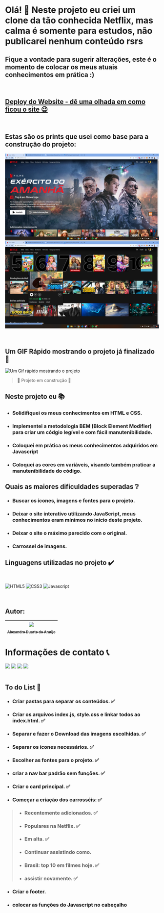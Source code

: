 # Olá! :raising_hand: Neste projeto eu criei um clone da tão conhecida Netflix, mas calma é somente para estudos, não publicarei nenhum conteúdo rsrs

## Fique a vontade para sugerir alterações, este é o momento de colocar os meus atuais conhecimentos em prática :)
<br>

## [Deploy do Website - dê uma olhada em como ficou o site :wink: ](https://alexandreduara.github.io/netflix-clone/)
<br>

## Estas são os prints que usei como base para a construção do projeto:
![Este é um preview de como o projeto deverá ficar](./assets/img/design-esperado/print%201.png)
![Este é um preview de como o projeto deverá ficar](./assets/img/design-esperado/print%205.png)

<br>

## Um GIF Rápido mostrando o projeto já finalizado :space_invader:
![Um Gif rápido mostrando o projeto](./assets/img/design/InShot_20221126_144237141.gif)
> :construction: Projeto em construção :construction:


## Neste projeto eu :books:
- ### Solidifiquei os meus conhecimentos em HTML e CSS.
- ### Implementei a metodologia BEM (Block Element Modifier) para criar um códgio legível e com fácil manutenibilidade.
- ### Coloquei em prática os meus conhecimentos adquiridos em Javascript
- ### Coloquei as cores em variáveis, visando também praticar a manutenibilidade do código.

## Quais as maiores dificuldades superadas :grey_question:

- ### Buscar os ícones, imagens e fontes para o projeto.
- ### Deixar o site interativo utilizando JavaScript, meus conhecimentos eram mínimos no início deste projeto.
- ### Deixar o site o máximo parecido com o original.
- ### Carrossel de imagens.



## Linguagens utilizadas no projeto ✔️
<br>

![HTML5](https://img.shields.io/badge/HTML5-E34F26?style=for-the-badge&logo=html5&logoColor=white)
![CSS3](https://img.shields.io/badge/CSS3-1572B6?style=for-the-badge&logo=css3&logoColor=white)
![Javascript](https://img.shields.io/badge/JavaScript-F7DF1E?style=for-the-badge&logo=javascript&logoColor=black)

<br>

## Autor:

| [<img src="https://avatars.githubusercontent.com/u/101659562?s=400&u=d4a3236540693ba18e4ce41f51fdb966c45ac3eb&v=4" width=115><br><sub>Alexandre Duarte de Araújo</sub>](https://github.com/alexandreduara) |
| :---: |

# Informações de contato :telephone_receiver:
<div>
    <a href="https://wa.me/5531995464145" target="_blank"><img src="https://img.shields.io/badge/WhatsApp-25D366?style=for-the-badge&logo=whatsapp&logoColor=white" target="_blank"></a> 
    <a href="https://www.linkedin.com/in/alexandreduara" target="_blank"><img src="https://img.shields.io/badge/-LinkedIn-%230077B5?style=for-the-badge&logo=linkedin&logoColor=white" target="_blank"></a> 
    <a href="https://t.me/alexandreduara" target="_blank"><img src="https://img.shields.io/badge/Telegram-2CA5E0?style=for-the-badge&logo=telegram&logoColor=white" target="_blank"></a> 
     <a href = "mailto:alexandreduara@gmail.com"><img src="https://img.shields.io/badge/-Gmail-%23333?style=for-the-badge&logo=gmail&logoColor=red" target="_blank"></a>
</div>

<br>

## To do List :ledger:
- ### Criar pastas para separar os conteúdos. :white_check_mark:
- ### Criar os arquivos index.js, style.css e linkar todos ao index.html. :white_check_mark:
- ### Separar e fazer o Download das imagens escolhidas. :white_check_mark:
- ### Separar os ícones necessários. :white_check_mark:
- ### Escolher as fontes para o projeto. :white_check_mark:
- ### criar a nav bar padrão sem funções. :white_check_mark:
- ### Criar o card principal. :white_check_mark:
- ### Começar a criação dos carrosséis: :white_check_mark:
> - ### Recentemente adicionados. :white_check_mark:
> - ### Populares na Netflix. :white_check_mark:
> - ### Em alta. :white_check_mark:
> - ### Continuar assistindo como. 
> - ### Brasil: top 10 em filmes hoje. :white_check_mark:
> - ### assistir novamente. :white_check_mark:
- ### Criar o footer.
- ### colocar as funções do Javascript no cabeçalho